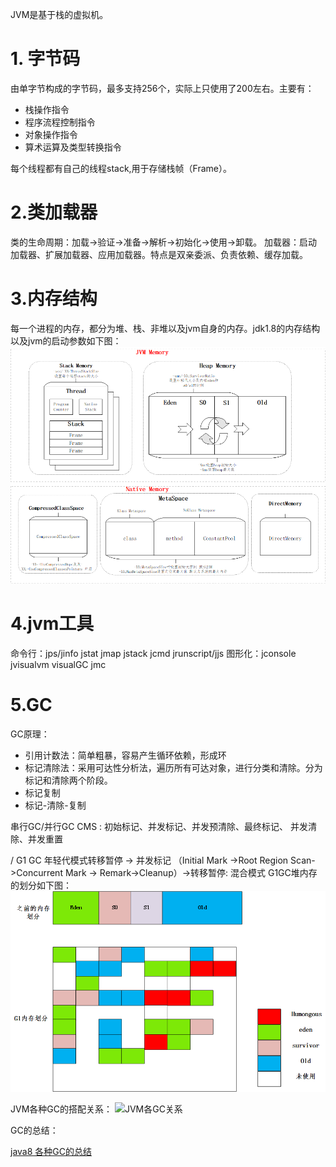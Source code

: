 
JVM是基于栈的虚拟机。
# 1. 字节码
由单字节构成的字节码，最多支持256个，实际上只使用了200左右。主要有：
- 栈操作指令 
- 程序流程控制指令
- 对象操作指令
- 算术运算及类型转换指令

每个线程都有自己的线程stack,用于存储栈帧（Frame）。

# 2.类加载器
类的生命周期：加载->验证->准备->解析->初始化->使用->卸载。
加载器：启动加载器、扩展加载器、应用加载器。特点是双亲委派、负责依赖、缓存加载。

# 3.内存结构
每一个进程的内存，都分为堆、栈、非堆以及jvm自身的内存。jdk1.8的内存结构以及jvm的启动参数如下图：
![JVM内存布局及内存参数的关系](./JVM内存布局及内存参数的关系.png)

# 4.jvm工具
命令行：jps/jinfo  jstat  jmap  jstack  jcmd  jrunscript/jjs 
图形化：jconsole  jvisualvm visualGC jmc 

# 5.GC 
GC原理： 
- 引用计数法：简单粗暴，容易产生循环依赖，形成环
- 标记清除法：采用可达性分析法，遍历所有可达对象，进行分类和清除。分为标记和清除两个阶段。
- 标记复制
- 标记-清除-复制

串行GC/并行GC
CMS : 初始标记、并发标记、并发预清除、最终标记、 并发清除、并发重置

/ G1 GC
年轻代模式转移暂停 -> 并发标记 （Initial Mark ->Root Region Scan->Concurrent Mark -> Remark->Cleanup）->转移暂停: 混合模式 
G1GC堆内存的划分如下图：
![JVM-G1GC](JVM-G1GC.png)

JVM各种GC的搭配关系：
![JVM各GC关系](img.png)

GC的总结：

[java8  各种GC的总结](../week2/java8%20%20各种GC的总结.md)